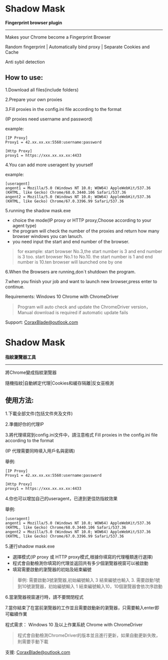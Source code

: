 # **Shadow Mask** #
**Fingerprint browser plugin** 

----------

Makes your Chrome become a Fingerprint Browser

Random fingerprint | Automatically bind proxy | Separate Cookies and Cache

Anti sybil detection


## How to use: ##

1.Download all files(include folders)

2.Prepare your own proxies

3.Fill proxies in the config.ini file according to the format

(IP proxies need username and password)

example:

    [IP Proxy]
    Proxy1 = 42.xx.xx.xx:5560:username:password

    [Http Proxy]
    proxy1 = https://xxx.xx.xx.xx:4433


4.You can add more useragent by yourself

example:

    [useragent]
    angent1 = Mozilla/5.0 (Windows NT 10.0; WOW64) AppleWebKit/537.36 (KHTML, like Gecko) Chrome/68.0.3440.106 Safari/537.36
    angent2 = Mozilla/5.0 (Windows NT 10.0; WOW64) AppleWebKit/537.36 (KHTML, like Gecko) Chrome/67.0.3396.99 Safari/537.36

5.running the shadow mask.exe

- choice the mode(IP proxy or HTTP proxy,Choose according to your agent type)
- the program will check the number of the proxies and return how many browser windows you can lanuch.
- you need input the start and end number of the browser.
> for example:
> start browser No.3,the start number is 3  and end number is 3 too.
> start browser No.1 to No.10. the start number is 1  and end number is 10.ten browser will launched one by one


6.When the Browsers are running,don`t shutdown the program.


7.when you finish your job and want to launch new browser,press enter to continue.



Requirements:
Windows 10
Chrome with ChromeDriver
> Program will auto check and update the ChromeDriver version，Manual download is required if automatic update fails


Support:
CoraxBlade@outlook.com





# **Shadow Mask** #
**指紋瀏覽器工具** 

----------

將Chrome變成指紋瀏覽器

隨機指紋|自動綁定代理|Cookies和緩存隔離|反女巫檢測


## 使用方法: ##

1.下載全部文件(包括文件夾及文件)

2.準備好你的代理IP

3.將代理填寫到config.ini文件中，請注意格式
Fill proxies in the config.ini file according to the format

(IP 代理需要同時填入用戶名與密碼)

舉例:

    [IP Proxy]
    Proxy1 = 42.xx.xx.xx:5560:username:password

    [Http Proxy]
    proxy1 = https://xxx.xx.xx.xx:4433


4.你也可以增加自己的useragent，已達到更佳防指紋效果

舉例:

    [useragent]
    angent1 = Mozilla/5.0 (Windows NT 10.0; WOW64) AppleWebKit/537.36 (KHTML, like Gecko) Chrome/68.0.3440.106 Safari/537.36
    angent2 = Mozilla/5.0 (Windows NT 10.0; WOW64) AppleWebKit/537.36 (KHTML, like Gecko) Chrome/67.0.3396.99 Safari/537.36

5.運行shadow mask.exe

- 選擇模式(IP proxy 或 HTTP proxy模式,根據你填寫的代理種類進行選擇)
- 程式會自動檢測你填寫的代理並返回共有多少個瀏覽器視窗可以被啟動
- 填寫需要啟動的瀏覽器的初始及結束編號
> 舉例:
> 需要啟動3號瀏覽器,初始編號輸入 3  結束編號也輸入 3.
> 需要啟動1號到10號瀏覽器，初始編號輸入 1 結束編號輸入10，10個瀏覽器會依次序啟動


6.當瀏覽器視窗運行時，請不要關閉程式


7.當你結束了在當前瀏覽器的工作並且需要啟動新的瀏覽器，只需要輸入enter即可繼續作業



程式需求：
Windows 10 及以上作業系統
Chrome with ChromeDriver
> 程式會自動檢測ChromeDriver的版本並且進行更新，如果自動更新失敗，則需要手動下載


支援:
CoraxBlade@outlook.com
